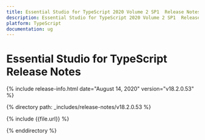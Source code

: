 ```yaml
---
title: Essential Studio for TypeScript 2020 Volume 2 SP1  Release Notes  
description: Essential Studio for TypeScript 2020 Volume 2 SP1  Release Notes  
platform: TypeScript
documentation: ug
---
```


# Essential Studio for TypeScript  Release Notes  

{% include release-info.html date="August 14, 2020"  version="v18.2.0.53" %} 


{% directory path: _includes/release-notes/v18.2.0.53 %}

{% include {{file.url}} %}

{% enddirectory %}